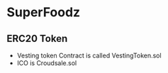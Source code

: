 # SuperFoodz

## ERC20 Token
* Vesting token Contract is called VestingToken.sol
* ICO is Croudsale.sol

